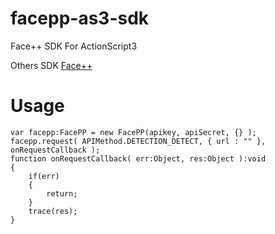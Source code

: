 facepp-as3-sdk
===============

Face++ SDK For ActionScript3

Others SDK [Face++](https://github.com/FacePlusPlus)

Usage
=====

```
var facepp:FacePP = new FacePP(apikey, apiSecret, {} );
facepp.request( APIMethod.DETECTION_DETECT, { url : "" }, onRequestCallback );
function onRequestCallback( err:Object, res:Object ):void
{
	if(err)
	{
		return;
	}
	trace(res);
}
```